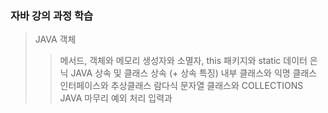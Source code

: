 ### 자바 강의 과정 학습
>JAVA 객체
>>메서드, 객체와 메모리
>>생성자와 소멸자, this
>>패키지와 static
>>데이터 은닉
>JAVA 상속 및 클래스
>>상속 (+ 상속 특징)
>>내부 클래스와 익명 클래스
>>인터페이스와 추상클래스
>>람다식
>>문자열 클래스와 COLLECTIONS
>JAVA 마무리
>>예외 처리
>>입력과 
